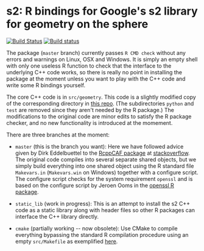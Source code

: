 # s2: R bindings for Google's s2 library for geometry on the sphere

[![Build Status](https://travis-ci.org/spatstat/s2.svg?branch=master)](https://travis-ci.org/spatstat/s2)
[![Build status](https://ci.appveyor.com/api/projects/status/nxau3cf77m2ll5mv?svg=true)](https://ci.appveyor.com/project/rubak/s2)

The package (`master` branch) currently passes `R CMD check` without any errors and warnings on Linux, OSX and Windows.
It is simply an empty shell with only one useless R function to check that the interface to the underlying C++ code works, so there is really no point in installing the package at the moment unless you want to play with the C++ code and write some R bindings yourself.

The core C++ code is in `src/geometry`. This code is a slightly modified copy of the corresponding directory in [this repo](https://github.com/micolous/s2-geometry-library). (The subdirectories `python` and `test` are removed since they aren't needed by the R package.) The modifications to the original code are minor edits to satisfy the R package checker, and no new functionality is introduced at the momement.

There are three branches at the moment:

- `master` (this is the branch you want): Here we have followed advice given by Dirk Eddelbuettel to the [RcppCAF package](https://github.com/grantbrown/RcppCAF) at [stackoverflow](http://stackoverflow.com/q/31750582/3341769). The original code compiles into several separate shared objects, but we simply build everything into one shared object using the R standard file `Makevars.in` (`Makevars.win` on Windows) together with a configure script. The configure script checks for the system requirement `openssl` and is based on the configure script by Jeroen Ooms in the [openssl R package](https://github.com/jeroenooms/openssl).

- `static_lib` (work in progress): This is an attempt to install the s2 C++ code as a static library along with header files so other R packages can interface the C++ library directly.

- `cmake` (partially working -- now obsolete): Use CMake to compile everything bypassing the standard R compilation procedure using an empty `src/Makefile` as exemplified [here](https://github.com/forexample/rcpp-test).

